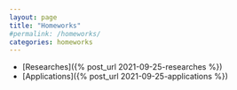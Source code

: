 ```yaml
---
layout: page
title: "Homeworks"
#permalink: /homeworks/
categories: homeworks
---
```

<ul>
<li> [Researches]({% post_url 2021-09-25-researches %}) </li>

<li> [Applications]({% post_url 2021-09-25-applications %}) </li>
</ul>